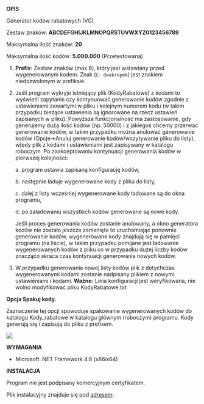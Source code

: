 **OPIS**

Generator kodów rabatowych (VG)

Zestaw znaków: **ABCDEFGHIJKLMNOPQRSTUVWXYZ0123456789**

Maksymalna ilość znaków: **20**

Maksymalna ilość kodów: **5.000.000** (Przetestowana)

1. **Prefix**: Zestaw znaków (max 8), który jest wstawiany przed wygenerowanym kodem. Znak ((`: dwukropek`) jest znakiem niedozwolonym w prefiksie.
2. Jeśli program wykryje istniejący plik (KodyRabatowe) z kodami to wyświetli zapytanie czy kontynuować generowanie kodów zgodnie z ustawieniami zawartymi w pliku i kolejnym numerem kodu (w takim przypadku bieżące ustawienia są ignorowane na rzecz ustawień zapisanych w pliku).
Powyższa funkcjonalność ma zastosowanie, gdy generujemy dużą ilość kodów (np. 50000) i z jakiegoś chcemy przerwać generowanie kodów, w takim przypadku można anulować generowanie kodów (Opcje->Anuluj generowanie kodów/wczytywanie pliku do listy), wtedy plik z kodami i ustawieniami jest zapisywany w katalogu roboczym.
  Po zaakceptowaniu kontynuacji generowania kodów w pierwszej kolejności:

    a. program ustawia zapisaną konfigurację kodów,

    b. następnie ładuje wygenerowane kody z pliku do listy,

    c. dalej z listy wcześniej wygenerowane kody ładowane są do okna programu,

    d. po załadowaniu wszystkich kodów generowane są nowe kody.  
    
    Jeśli proces generowania kodów zostanie anulowany, a okno generatora kodów nie zostało jeszcze zamknięte to uruchamiając 
    ponownie generowanie kodów, wygenerowane kody znajdują się w pamięci programu (na liście), w takim przypadku pomijane jest
    ładowanie wygenerowanych kodów z pliku co w przypadku dużej liczby kodów znacząco skraca czas kontynuacji generowania nowych kodów.

3. W przypadku generowania nowej listy kodów plik z dotychczas wygenerowanymi kodami zostanie nadpisany plikiem z nowymi ustawieniami i kodami.
**Ważne:** Linia konfiguracji jest weryfikowana, nie wolno modyfikować pliku KodyRabatowe.txt 

**Opcja Spakuj kody.**

Zaznaczenie tej opcji spowoduje spakowanie wygenerowanych kodów do katalogu Kody_rabatowe w katalogu głównym (roboczym) programu.
Kody generują się i zapisują do pliku z prefixem.

![](https://projekty.azurewebsites.net/screens/vc/vg.png)

**WYMAGANIA**

- Microsoft .NET Framework 4.8 (x86ix64)

**INSTALACJA**

Program nie jest podpisany komercyjnym certyfikatem.

Plik instalacyjny znajduje się pod [adresem](https://projekty.azurewebsites.net/VG/VG_instalacja.htm):
